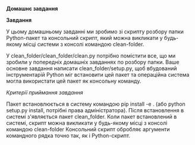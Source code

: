 **Домашнє завдання**

**Завдання**

У цьому домашньому завданні ми зробимо зі скрипту розбору папки Python-пакет та консольний скрипт, який можна викликати у будь-якому місці системи з консолі командою clean-folder.

У clean_folder/clean_folder/clean.py потрібно помістити все, що ми зробили у попередніх домашніх завданнях по розбору папки. Ваше основне завдання написати clean_folder/setup.py, щоб вбудований інструментарій Python міг встановити цей пакет та операційна система могла використати цей пакет як консольну команду.

_Критерії приймання завдання_

Пакет встановлюється в систему командою pip install -e . (або python setup.py install, потрібні права адміністратора).
Після встановлення в системі з'являється пакет clean_folder.
Коли пакет встановлений в системі, скрипт можна викликати у будь-якому місці з консолі командою clean-folder
Консольний скрипт обробляє аргументи командного рядка точно так, як і Python-скрипт.
